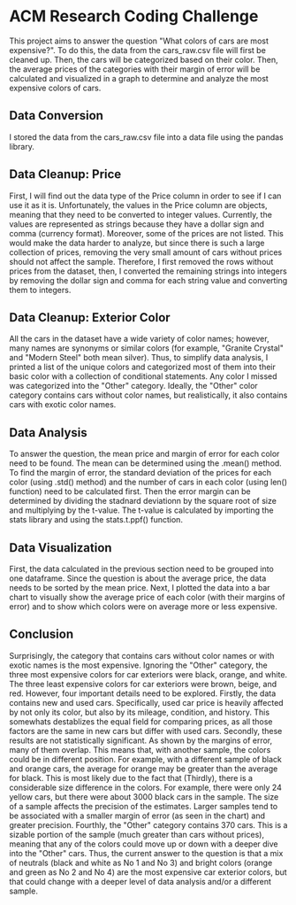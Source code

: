 # ACM Research Coding Challenge
This project aims to answer the question "What colors of cars are most expensive?". To do this, the data from the cars_raw.csv file will first be cleaned up. Then, the cars will be categorized based on their color. Then, the average prices of the categories with their margin of error will be calculated and visualized in a graph to determine and analyze the most expensive colors of cars.

## Data Conversion
I stored the data from the cars_raw.csv file into a data file using the pandas library.

## Data Cleanup: Price
First, I will find out the data type of the Price column in order to see if I can use it as it is. 
Unfortunately, the values in the Price column are objects, meaning that they need to be converted to integer values. Currently, the values are represented as strings because they have a dollar sign and comma (currency format). Moreover, some of the prices are not listed. This would make the data harder to analyze, but since there is such a large collection of prices, removing the very small amount of cars without prices should not affect the sample. Therefore, I first removed the rows without prices from the dataset, then, I converted the remaining strings into integers by removing the dollar sign and comma for each string value and converting them to integers. 

## Data Cleanup: Exterior Color
All the cars in the dataset have a wide variety of color names; however, many names are synonyms or similar colors (for example, "Granite Crystal" and "Modern Steel" both mean silver). Thus, to simplify data analysis, I printed a list of the unique colors and categorized most of them into their basic color with a collection of conditional statements. Any color I missed was categorized into the "Other" category. Ideally, the "Other" color category contains cars without color names, but realistically, it also contains cars with exotic color names.

## Data Analysis
To answer the question, the mean price and margin of error for each color need to be found. The mean can be determined using the .mean() method. To find the margin of error, the standard deviation of the prices for each color (using .std() method) and the number of cars in each color (using len() function) need to be calculated first. Then the error margin can be determined by dividing the stadnard deviationn by the square root of size and multiplying by the t-value. The t-value is calculated by importing the stats library and using the stats.t.ppf() function. 

## Data Visualization
First, the data calculated in the previous section need to be grouped into one dataframe. Since the question is about the average price, the data needs to be sorted by the mean price. Next, I plotted the data into a bar chart to visually show the average price of each color (with their margins of error) and to show which colors were on average more or less expensive. 

## Conclusion
Surprisingly, the category that contains cars without color names or with exotic names is the most expensive. Ignoring the "Other" category, the three most expensive colors for car exteriors were black, orange, and white. The three least expensive colors for car exteriors were brown, beige, and red. However, four important details need to be explored. Firstly, the data contains new and used cars. Specifically, used car price is heavily affected by not only its color, but also by its mileage, condition, and history. This somewhats destablizes the equal field for comparing prices, as all those factors are the same in new cars but differ with used cars. Secondly, these results are not statistically significant. As shown by the margins of error, many of them overlap. This means that, with another sample, the colors could be in different position. For example, with a different sample of black and orange cars, the average for orange may be greater than the average for black. This is most likely due to the fact that (Thirdly), there is a considerable size difference in the colors. For example, there were only 24 yellow cars, but there were about 3000 black cars in the sample. The size of a sample affects the precision of the estimates. Larger samples tend to be associated with a smaller margin of error (as seen in the chart) and greater precision. Fourthly, the "Other" category contains 370 cars. This is a sizable portion of the sample (much greater than cars without prices), meaning that any of the colors could move up or down with a deeper dive into the "Other" cars. Thus, the current answer to the question is that a mix of neutrals (black and white as No 1 and No 3) and bright colors (orange and green as No 2 and No 4) are the most expensive car exterior colors, but that could change with a deeper level of data analysis and/or a different sample. 
